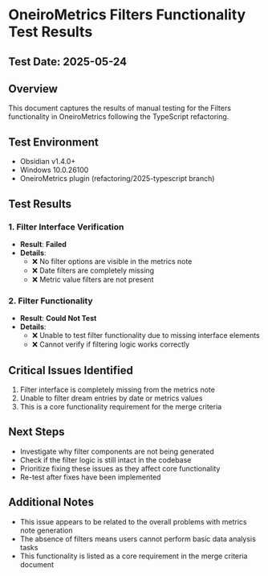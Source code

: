 # OneiroMetrics Filters Functionality Test Results

## Test Date: 2025-05-24

## Overview
This document captures the results of manual testing for the Filters functionality in OneiroMetrics following the TypeScript refactoring.

## Test Environment
- Obsidian v1.4.0+
- Windows 10.0.26100
- OneiroMetrics plugin (refactoring/2025-typescript branch)

## Test Results

### 1. Filter Interface Verification
- **Result**: **Failed**
- **Details**:
  - ❌ No filter options are visible in the metrics note
  - ❌ Date filters are completely missing
  - ❌ Metric value filters are not present

### 2. Filter Functionality
- **Result**: **Could Not Test**
- **Details**:
  - ❌ Unable to test filter functionality due to missing interface elements
  - ❌ Cannot verify if filtering logic works correctly

## Critical Issues Identified
1. Filter interface is completely missing from the metrics note
2. Unable to filter dream entries by date or metrics values
3. This is a core functionality requirement for the merge criteria

## Next Steps
- Investigate why filter components are not being generated
- Check if the filter logic is still intact in the codebase
- Prioritize fixing these issues as they affect core functionality
- Re-test after fixes have been implemented

## Additional Notes
- This issue appears to be related to the overall problems with metrics note generation
- The absence of filters means users cannot perform basic data analysis tasks
- This functionality is listed as a core requirement in the merge criteria document 